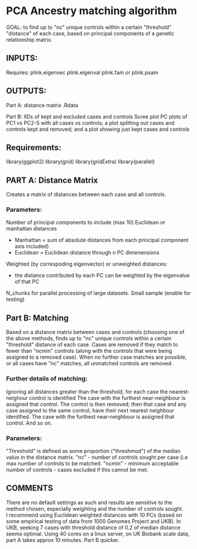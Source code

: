 # PCA Ancestry matching algorithm 

GOAL: to find up to "nc" unique controls within a certain "threshold" "distance" of each case, based on principal components of a genetic relationship matrix. 

## INPUTS: 
Requires:
plink.eigenvec 
plink.eigenval
plink.fam or plink.psam

## OUTPUTS:
Part A: 
distance matrix .Rdata

Part B: 
IIDs of kept and excluded cases and controls
Scree plot
PC plots of PC1 vs PC2-5 with all cases vs controls; a plot splitting out cases and controls kept and removed; and a plot showing just kept cases and controls  

## Requirements:
library(ggplot2)
library(grid)
library(gridExtra)
library(parallel)

## PART A: Distance Matrix
Creates a matrix of distances between each case and all controls.  

### Parameters: 
Number of principal components to include (max 10)
Euclidean or manhattan distances
  - Manhattan = sum of absolute distances from each principal component axis included)
  - Euclidean = Euclidean distance through n PC dimenensions
    
Weighted (by correspoding eigenvector) or unweighted distances:
  - the distance contributed by each PC can be weighted by the eigenvalue of that PC
    
N_chunks for parallel processing of large datasets.
Small sample (enable for testing)


## Part B: Matching
Based on a distance matrix between cases and controls (choosing one of the above methods, finds up to "nc" unique controls within a certain "threshold" distance of each case.
Cases are removed if they match to fewer than "ncmin" controls (along with the controls that were being assigned to a removed case).
When no further case matches are possible, or all cases have  "nc" matches, all unmatched controls are removed.

### Further details of matching: 
Ignoring all distances greater than the threshold, for each case the nearest-neighour control is identified
The case with the furthest near-neighbour is assigned that control. 
The control is then removed; then that case and any case assigned to the same control, have their next nearest neighbour identified.
The case with the furthest near-neighbour is assigned that control. And so on. 

### Parameters: 
"Threshold" is defined as some proportion ("threshmod") of the median value in the  distance matrix.
"nc" - number of controls sought per case (i.e max number of controls to be matched.
"ncmin" - minimum acceptable number of controls - cases excluded if this cannot be met. 

## COMMENTS
There are no default settings as such and results are sensitive to the method chosen, especially weighting and the number of controls sought.   
I recommend using Euclidean weighted distances with 10 PCs (based on some empirical testing of data from 1000 Genomes Project and UKB). 
In UKB, seeking 7 cases with threshold distance of 0.2 of median distance seems optimal. 
Using 40 cores on a linux server, on UK Biobank scale data, part A takes approx 10 minutes. Part B quicker. 
